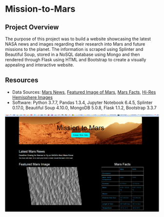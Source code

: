 # Mission-to-Mars

## Project Overview

The purpose of this project was to build a website showcasing the latest NASA news and images regarding their research into Mars and future missions to the planet. The information is scraped using Splinter and Beautiful Soup, stored in a NoSQL database using Mongo and then rendered through Flask using HTML and Bootstrap to create a visually appealing and interactive website.

## Resources

- Data Sources: [Mars News](https://redplanetscience.com), [Featured Image of Mars](https://spaceimages-mars.com), [Mars Facts](https://galaxyfacts-mars.com), [Hi-Res Hemisphere Images](https://astrogeology.usgs.gov/search/results?q=hemisphere+enhanced&k1=target&v1=Mars/)
- Software: Python 3.7.7, Pandas 1.3.4, Jupyter Notebook 6.4.5, Splinter 0.17.0, Beautiful Soup 4.10.0, MongoDB 5.0.8, Flask 1.1.2, Bootstrap 3.3.7


![FullScreen1](https://github.com/mein0819/Mission-to-Mars/blob/main/readMe_Images/page1_full.png)
